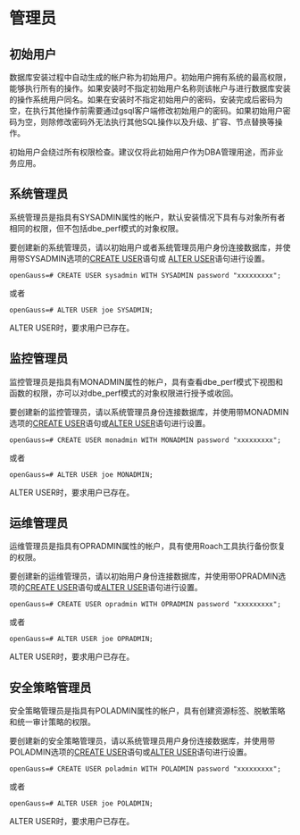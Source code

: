 # 管理员<a name="ZH-CN_TOPIC_0289900895"></a>

## 初始用户<a name="zh-cn_topic_0283136784_zh-cn_topic_0237121100_section41994915210"></a>

数据库安装过程中自动生成的帐户称为初始用户。初始用户拥有系统的最高权限，能够执行所有的操作。如果安装时不指定初始用户名称则该帐户与进行数据库安装的操作系统用户同名。如果在安装时不指定初始用户的密码，安装完成后密码为空，在执行其他操作前需要通过gsql客户端修改初始用户的密码。如果初始用户密码为空，则除修改密码外无法执行其他SQL操作以及升级、扩容、节点替换等操作。

初始用户会绕过所有权限检查。建议仅将此初始用户作为DBA管理用途，而非业务应用。

## 系统管理员<a name="zh-cn_topic_0283136784_zh-cn_topic_0237121100_section441452135814"></a>

系统管理员是指具有SYSADMIN属性的帐户，默认安装情况下具有与对象所有者相同的权限，但不包括dbe\_perf模式的对象权限。

要创建新的系统管理员，请以初始用户或者系统管理员用户身份连接数据库，并使用带SYSADMIN选项的[CREATE USER](CREATE-USER.md)语句或  [ALTER USER](ALTER-USER.md)语句进行设置。

```
openGauss=# CREATE USER sysadmin WITH SYSADMIN password "xxxxxxxxx";
```

或者

```
openGauss=# ALTER USER joe SYSADMIN;
```

ALTER USER时，要求用户已存在。

## 监控管理员<a name="section4709123485918"></a>

监控管理员是指具有MONADMIN属性的帐户，具有查看dbe\_perf模式下视图和函数的权限，亦可以对dbe\_perf模式的对象权限进行授予或收回。

要创建新的监控管理员，请以系统管理员身份连接数据库，并使用带MONADMIN选项的[CREATE USER](CREATE-USER.md)语句或[ALTER USER](ALTER-USER.md)语句进行设置。

```
openGauss=# CREATE USER monadmin WITH MONADMIN password "xxxxxxxxx";
```

或者

```
openGauss=# ALTER USER joe MONADMIN;
```

ALTER USER时，要求用户已存在。

## 运维管理员<a name="section716203810597"></a>

运维管理员是指具有OPRADMIN属性的帐户，具有使用Roach工具执行备份恢复的权限。

要创建新的运维管理员，请以初始用户身份连接数据库，并使用带OPRADMIN选项的[CREATE USER](CREATE-USER.md)语句或[ALTER USER](ALTER-USER.md)语句进行设置。

```
openGauss=# CREATE USER opradmin WITH OPRADMIN password "xxxxxxxxx";
```

或者

```
openGauss=# ALTER USER joe OPRADMIN;
```

ALTER USER时，要求用户已存在。

## 安全策略管理员<a name="section319844011593"></a>

安全策略管理员是指具有POLADMIN属性的帐户，具有创建资源标签、脱敏策略和统一审计策略的权限。

要创建新的安全策略管理员，请以系统管理员用户身份连接数据库，并使用带POLADMIN选项的[CREATE USER](CREATE-USER.md)语句或[ALTER USER](ALTER-USER.md)语句进行设置。

```
openGauss=# CREATE USER poladmin WITH POLADMIN password "xxxxxxxxx";
```

或者

```
openGauss=# ALTER USER joe POLADMIN;
```

ALTER USER时，要求用户已存在。
